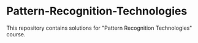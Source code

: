 # Pattern-Recognition-Technologies

This repository contains solutions for "Pattern Recognition Technologies" course.